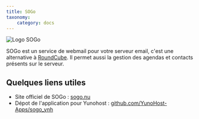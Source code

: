 ```yaml
---
title: SOGo
taxonomy:
    category: docs
---
```

![Logo SOGo](/images/logo_sogo.png)

SOGo est un service de webmail pour votre serveur email, c'est une alternative à [RoundCube](app_roundcube). Il permet aussi la gestion des agendas et contacts présents sur le serveur.

## Quelques liens utiles

 + Site officiel de SOGo : [sogo.nu](https://sogo.nu/a)
 + Dépot de l'application pour Yunohost : [github.com/YunoHost-Apps/sogo_ynh](https://github.com/YunoHost-Apps/sogo_ynh)
